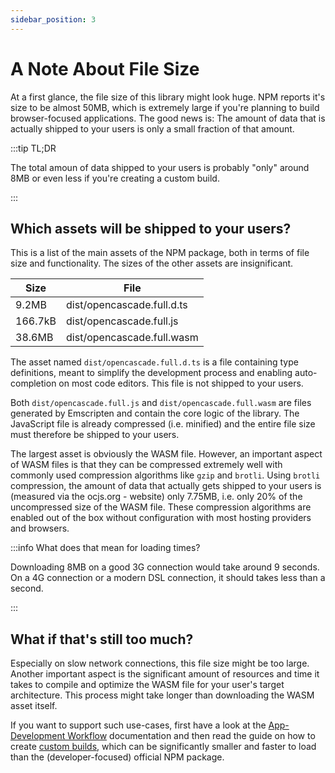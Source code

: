 ```yaml
---
sidebar_position: 3
---
```


# A Note About File Size

At a first glance, the file size of this library might look huge. NPM reports it's size to be almost 50MB, which is extremely large if you're planning to build browser-focused applications. The good news is: The amount of data that is actually shipped to your users is only a small fraction of that amount.

:::tip TL;DR

The total amoun of data shipped to your users is probably "only" around 8MB or even less if you're creating a custom build.

:::

## Which assets will be shipped to your users?

This is a list of the main assets of the NPM package, both in terms of file size and functionality. The sizes of the other assets are insignificant.


|   Size  | File                       |
|---------|----------------------------|
| 9.2MB   | dist/opencascade.full.d.ts |
| 166.7kB | dist/opencascade.full.js   |
| 38.6MB  | dist/opencascade.full.wasm |

The asset named `dist/opencascade.full.d.ts` is a file containing type definitions, meant to simplify the development process and enabling auto-completion on most code editors. This file is not shipped to your users.


Both `dist/opencascade.full.js` and `dist/opencascade.full.wasm` are files generated by Emscripten and contain the core logic of the library. The JavaScript file is already compressed (i.e. minified) and the entire file size must therefore be shipped to your users.

The largest asset is obviously the WASM file. However, an important aspect of WASM files is that they can be compressed extremely well with commonly used compression algorithms like `gzip` and `brotli`. Using `brotli` compression, the amount of data that actually gets shipped to your users is (measured via the ocjs.org - website) only 7.75MB, i.e. only 20% of the uncompressed size of the WASM file. These compression algorithms are enabled out of the box without configuration with most hosting providers and browsers.

:::info What does that mean for loading times?

Downloading 8MB on a good 3G connection would take around 9 seconds. On a 4G connection or a modern DSL connection, it should takes less than a second.

:::

## What if that's still too much?

Especially on slow network connections, this file size might be too large. Another important aspect is the significant amount of resources and time it takes to compile and optimize the WASM file for your user's target architecture. This process might take longer than downloading the WASM asset itself.

If you want to support such use-cases, first have a look at the [App-Development Workflow](/docs/app-dev-workflow/workflow) documentation and then read the guide on how to create [custom builds](/docs/app-dev-workflow/custom-builds), which can be significantly smaller and faster to load than the (developer-focused) official NPM package.
